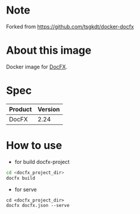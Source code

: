 # Note

Forked from https://github.com/tsgkdt/docker-docfx

# About this image

Docker image for [DocFX](http://dotnet.github.io/docfx/).

# Spec

| Product | Version |
|--------|---------|
| DocFX  | 2.24  |

# How to use

- for build docfx-project

```sh
cd <docfx_project_dir>
docfx build
```

- for serve

```
cd <docfx_project_dir>
docfx docfx.json --serve
```

